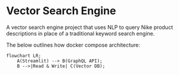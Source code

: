 # Vector Search Engine

A vector search engine project that uses NLP to query Nike product descriptions in place of a traditional keyword search engine.

The below outlines how docker compose architecture:

```mermaid
flowchart LR;
    A(Streamlit) --> B(GraphQL API);
    B -->|Read & Write| C(Vector DB);
```
